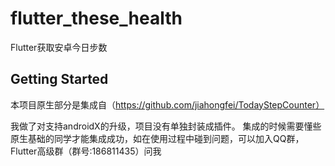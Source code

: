 # flutter_these_health

Flutter获取安卓今日步数

## Getting Started

本项目原生部分是集成自（https://github.com/jiahongfei/TodayStepCounter）

我做了对支持androidX的升级，项目没有单独封装成插件。
集成的时候需要懂些原生基础的同学才能集成成功，如在使用过程中碰到问题，可以加入QQ群，Flutter高级群（群号:186811435）问我


